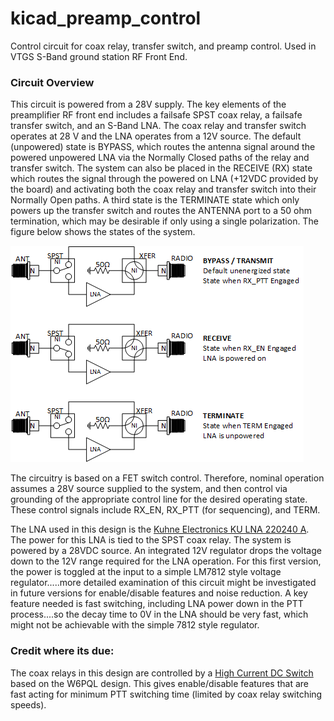 # kicad_preamp_control
Control circuit for coax relay, transfer switch, and preamp control.  Used in VTGS S-Band ground station RF Front End.

### Circuit Overview
This circuit is powered from a 28V supply.  The key elements of the preamplifier RF front end includes a failsafe SPST coax relay, a failsafe transfer switch, and an S-Band LNA.  The coax relay and transfer switch operates at 28 V and the LNA operates from a 12V source.  The default (unpowered) state is BYPASS, which routes the antenna signal around the powered unpowered LNA via the Normally Closed paths of the relay and transfer switch.  The system can also be placed in the RECEIVE (RX) state which routes the signal through the powered on LNA (+12VDC provided by the board) and activating both the coax relay and transfer switch into their Normally Open paths.  A third state is the TERMINATE state which only powers up the transfer switch and routes the ANTENNA port to a 50 ohm termination, which may be desirable if only using a single polarization.  The figure below shows the states of the system. 

![figure text](https://github.com/zleffke/kicad_preamp_control/blob/main/images/preamp_states.png)

The circuitry is based on a FET switch control.  Therefore, nominal operation assumes a 28V source supplied to the system, and then control via grounding of the appropriate control line for the desired operating state.  These control signals include RX_EN, RX_PTT (for sequencing), and TERM.  

The LNA used in this design is the [Kuhne Electronics KU LNA 220240 A](https://www.kuhne-electronic.com/funk/en/shop/industrial/prof-low-noise-ampli/prof-lna-s-band/KU+LNA+220240+A++Super+Low+Noise+Amplifier/?card=1794).  The power for this LNA is tied to the SPST coax relay.  The system is powered by a 28VDC source.  An integrated 12V regulator drops the voltage down to the 12V range required for the LNA operation.  For this first version, the power is toggled at the input to a simple LM7812 style voltage regulator.....more detailed examination of this circuit might be investigated in future versions for enable/disable features and noise reduction.  A key feature needed is fast switching, including LNA power down in the PTT process....so the decay time to 0V in the LNA should be very fast, which might not be achievable with the simple 7812 style regulator.

### Credit where its due:
The coax relays in this design are controlled by a [High Current DC Switch](https://www.w6pql.com/high_current_solid-state_dc_switch.htm) based on the W6PQL design.  This gives enable/disable features that are fast acting for minimum PTT switching time (limited by coax relay switching speeds).


